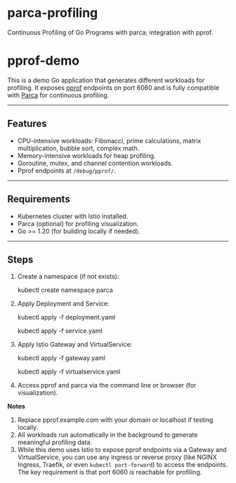 # parca-profiling
Continuous Profiling of Go Programs with parca; integration with pprof. 


# pprof-demo
This is a demo Go application that generates different workloads for profiling. It exposes [pprof](https://pkg.go.dev/net/http/pprof) endpoints on port 6060 and is fully compatible with [Parca](https://www.parca.dev) for continuous profiling.

---

## Features
- CPU-intensive workloads: Fibonacci, prime calculations, matrix multiplication, bubble sort, complex math.
- Memory-intensive workloads for heap profiling.
- Goroutine, mutex, and channel contention workloads.
- Pprof endpoints at `/debug/pprof/`.

---

## Requirements
- Kubernetes cluster with Istio installed.
- Parca (optional) for profiling visualization.
- Go >= 1.20 (for building locally if needed).

---

## Steps
1. Create a namespace (if not exists):
   
      kubectl create namespace parca

3. Apply Deployment and Service:
   
      kubectl apply -f deployment.yaml
      
      kubectl apply -f service.yaml

4. Apply Istio Gateway and VirtualService:
   
      kubectl apply -f gateway.yaml

      kubectl apply -f virtualservice.yaml

6. Access pprof and parca via the command line or browser (for visualization).

**Notes**
1. Replace pprof.example.com with your domain or localhost if testing locally.
2. All workloads run automatically in the background to generate meaningful profiling data.
3. While this demo uses Istio to expose pprof endpoints via a Gateway and VirtualService, you can use any ingress or reverse proxy (like NGINX Ingress, Traefik, or even `kubectl port-forward`) to access the endpoints. The key requirement is that port 6060 is reachable for profiling.



